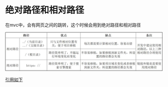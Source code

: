 # 绝对路径和相对路径

在mvc中，会有网页之间的跳转，这个时候会用到绝对路径和相对路径

![Image txet](https://github.com/majiayu000/solution/blob/master/MVC/1531377615213670e157af2.jpg)

[引用如下](https://blog.csdn.net/QQ694885382/article/details/81044007)
